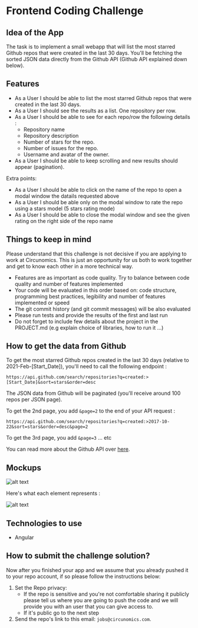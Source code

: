 # Frontend Coding Challenge

## Idea of the App 
The task is to implement a small webapp that will list the most starred Github repos that were created in the last 30 days. 
You'll be fetching the sorted JSON data directly from the Github API (Github API explained down below). 

## Features
* As a User I should be able to list the most starred Github repos that were created in the last 30 days. 
* As a User I should see the results as a list. One repository per row. 
* As a User I should be able to see for each repo/row the following details :
  * Repository name
  * Repository description 
  * Number of stars for the repo. 
  * Number of issues for the repo.
  * Username and avatar of the owner. 
* As a User I should be able to keep scrolling and new results should appear (pagination).

Extra points:

* As a User I should be able to click on the name of the repo to open a modal window the datails requested above
* As a User I should be able only on the modal window to rate the repo using a stars model (5 stars rating mode)
* As a User I should be able to close the modal window and see the given rating on the right side of the repo name

## Things to keep in mind

Please understand that this challenge is not decisive if you are applying to work at Circunomics. This is just an opportunity for us both to work together and get to know each other in a more technical way.

* Features are as important as code quality. Try to balance between code quality and number of features implemented
* Your code will be evaluated in this order based on: code structure, programming best practices, legibility and number of features implemented or speed
* The git commit history (and git commit messages) will be also evaluated
* Please run tests and provide the results of the first and last run
* Do not forget to include few details about the project in the PROJECT.md (e.g explain choice of libraries, how to run it ...) 

## How to get the data from Github 
To get the most starred Github repos created in the last 30 days (relative to 2021-Feb-[Start_Date]), you'll need to call the following endpoint : 

`https://api.github.com/search/repositories?q=created:>[Start_Date]&sort=stars&order=desc`

The JSON data from Github will be paginated (you'll receive around 100 repos per JSON page). 

To get the 2nd page, you add `&page=2` to the end of your API request : 

`https://api.github.com/search/repositories?q=created:>2017-10-22&sort=stars&order=desc&page=2`

To get the 3rd page, you add `&page=3` ... etc

You can read more about the Github API over [here](https://docs.github.com/en/rest/reference/search#search-repositories).

## Mockups
![alt text](https://bitbucket.org/cesar_prados/frontendcodingchallenge/raw/c051c14f98b7ad71921709a54a8035f87e3d9860/mockup.png)

Here's what each element represents :

![alt text](https://bitbucket.org/cesar_prados/frontendcodingchallenge/raw/c051c14f98b7ad71921709a54a8035f87e3d9860/row_explained.png)

## Technologies to use 
* Angular

## How to submit the challenge solution? 
Now after you finished your app and we assume that you already pushed it to your repo account, if so please follow the instructions below:

1. Set the Repo privacy:
   - If the repo is sensitive and you're not comfortable sharing it publicly please tell us where you are going to push the code and we will provide you with an user that you can give access to.
   - If it's public go to the next step
2. Send the repo's link to this email: `jobs@circunomics.com`.
